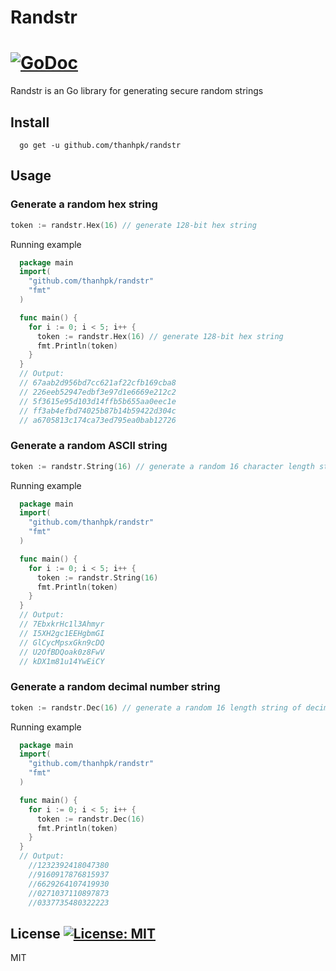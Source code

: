# Randstr
# [![GoDoc](https://godoc.org/github.com/thanhpk/randstr?status.svg)](http://godoc.org/github.com/thanhpk/randstr)

Randstr is an Go library for generating secure random strings

## Install
```
  go get -u github.com/thanhpk/randstr
```

## Usage
### Generate a random hex string
```go
token := randstr.Hex(16) // generate 128-bit hex string
```
Running example
```go
  package main
  import(
    "github.com/thanhpk/randstr"
    "fmt"
  )

  func main() {
    for i := 0; i < 5; i++ {
      token := randstr.Hex(16) // generate 128-bit hex string
      fmt.Println(token)
    }
  }
  // Output:
  // 67aab2d956bd7cc621af22cfb169cba8
  // 226eeb52947edbf3e97d1e6669e212c2
  // 5f3615e95d103d14ffb5b655aa0eec1e
  // ff3ab4efbd74025b87b14b59422d304c
  // a6705813c174ca73ed795ea0bab12726
```

### Generate a random ASCII string
```go
token := randstr.String(16) // generate a random 16 character length string
```
Running example
```go
  package main
  import(
    "github.com/thanhpk/randstr"
    "fmt"
  )

  func main() {
    for i := 0; i < 5; i++ {
      token := randstr.String(16)
      fmt.Println(token)
    }
  }
  // Output:
  // 7EbxkrHc1l3Ahmyr
  // I5XH2gc1EEHgbmGI
  // GlCycMpsxGkn9cDQ
  // U2OfBDQoak0z8FwV
  // kDX1m81u14YwEiCY
```

### Generate a random decimal number string
```go
token := randstr.Dec(16) // generate a random 16 length string of decimal number
```
Running example
```go
  package main
  import(
    "github.com/thanhpk/randstr"
    "fmt"
  )

  func main() {
    for i := 0; i < 5; i++ {
      token := randstr.Dec(16)
      fmt.Println(token)
    }
  }
  // Output:
	//1232392418047380
	//9160917876815937
	//6629264107419930
	//0271037110897873
	//0337735480322223
```

## License [![License: MIT](https://img.shields.io/badge/License-MIT-yellow.svg)](https://opensource.org/licenses/MIT)
MIT
